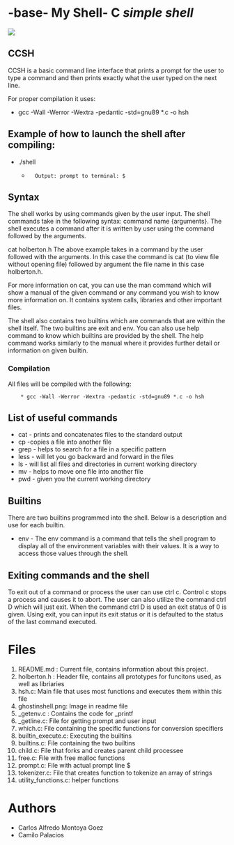 # -base- My Shell- C ***simple shell***
![](https://st2.depositphotos.com/1084193/8786/v/600/depositphotos_87862980-stock-illustration-dna-abstract-icon-and-element.jpg)
## CCSH

CCSH is a basic command line interface that prints a prompt for the user to type a command and then prints exactly what the user typed on the next line.

For proper compilation it uses:

* gcc -Wall -Werror -Wextra -pedantic -std=gnu89 *.c -o hsh

## **Example of how to launch the shell after compiling:**

 *   ./shell

        *       Output: prompt to terminal: $ 

## **Syntax**

The shell works by using commands given by the user input. The shell commands take in the following syntax: command name {arguments}. The shell executes a command after it is written by user using the command followed by the arguments.

cat holberton.h The above example takes in a command by the user followed with the arguments. In this case the command is cat (to view file without opening file) followed by argument the file name in this case holberton.h.

For more information on cat, you can use the man command which will show a manual of the given command or any command you wish to know more information on. It contains system calls, libraries and other important files.

The shell also contains two builtins which are commands that are within the shell itself. The two builtins are exit and env. You can also use help command to know which builtins are provided by the shell. The help command works similarly to the manual where it provides further detail or information on given builtin.

### **Compilation**


All files will be compiled with the following: 


        * gcc -Wall -Werror -Wextra -pedantic -std=gnu89 *.c -o hsh


## **List of useful commands**

* cat - prints and concatenates files to the standard output
* cp -copies a file into another file
* grep - helps to search for a file in a specific pattern
* less - will let you go backward and forward in the files
* ls - will list all files and directories in current working directory
* mv - helps to move one file into another file
* pwd - given you the current working directory

## **Builtins**
There are two builtins programmed into the shell. Below is a description and use for each builtin.

* env - The env command is a command that tells the shell program to display all of the environment variables with their values. It is a way to access those values through the shell.

## **Exiting commands and the shell**
To exit out of a command or process the user can use ctrl c. Control c stops a process and causes it to abort. The user can also utilize the command ctrl D which will just exit. When the command ctrl D is used an exit status of 0 is given. Using exit, you can input its exit status or it is defaulted to the status of the last command executed.

# **Files**

1. README.md : Current file, contains information about this project.
2. holberton.h : Header file, contains all prototypes for funcitons used, as well as libriaries
3. hsh.c: Main file that uses most functions and executes them within this file
4. ghostinshell.png: Image in readme file
5. _getenv.c : Contains the code for _printf
6. _getline.c: File for getting prompt and user input
7. which.c: File containing the specific functions for conversion specifiers
8. builtin_execute.c: Executing the builtins
9. builtins.c: File containing the two builtins
10. child.c: File that forks and creates parent child processee
11. free.c: File with free malloc functions
12. prompt.c: File with actual prompt line $
13. tokenizer.c: File that creates function to tokenize an array of strings
14. utility_functions.c: helper functions

# Authors
* Carlos Alfredo Montoya Goez
* Camilo Palacios
